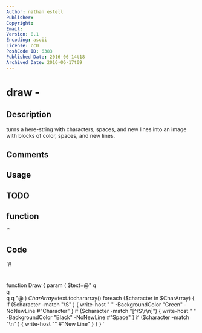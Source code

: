 ```yaml
---
Author: nathan estell
Publisher: 
Copyright: 
Email: 
Version: 0.1
Encoding: ascii
License: cc0
PoshCode ID: 6383
Published Date: 2016-06-14t18
Archived Date: 2016-06-17t09
---
```


# draw - 

## Description

turns a here-string with characters, spaces, and new lines into an image with blocks of color, spaces, and new lines.

## Comments



## Usage



## TODO



## function

``

## Code

`#
 #
 function Draw
 {
 param
 (
 $text=@"
 q   
  q  
   q 
    q
 "@
 )
 $CharArray=$text.tochararray()
 foreach ($character in $CharArray)
 {
 if ($character -match "\S" )
 {
 write-host " " -BackgroundColor "Green" -NoNewLine
 #"Character"
 }
 if ($character -match "[^\S\r\n]")
 {
 write-host " " -BackgroundColor "Black" -NoNewLine
 #"Space"
 }
 if ($character -match "\n" )
 {
 write-host "" 
 #"New Line"
 }
 }
 }
`

